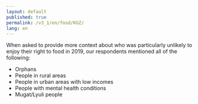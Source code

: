 ```yaml
---
layout: default
published: true
permalink: /v3_1/en/food/KGZ/
lang: en
---
```

When asked to provide more context about who was particularly unlikely to enjoy their right to food in 2019, our respondents mentioned all of the following: 

-	Orphans
-	People in rural areas
-	People in urban areas with low incomes
-	People with mental health conditions
-	Mugat/Lyuli people